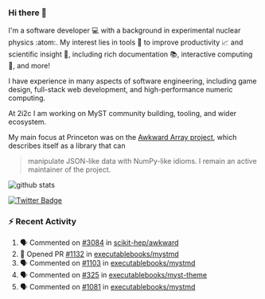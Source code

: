 ### Hi there 👋 

I'm a software developer 💻 with a background in experimental nuclear physics :atom:. My interest lies in tools :wrench: to improve productivity :chart_with_upwards_trend: and scientific insight :telescope:, including rich documentation 📚, interactive computing 🧮, and more! 

I have experience in many aspects of software engineering, including game design, full-stack web development, and high-performance numeric computing. 

At 2i2c I am working on MyST community building, tooling, and wider ecosystem. 

My main focus at Princeton was on the [Awkward Array project](awkward-array.org/), which describes itself as a library that can 
> manipulate JSON-like data with NumPy-like idioms. I remain an active maintainer of the project. 

![github stats](https://github-readme-stats.vercel.app/api?username=agoose77&show_icons=true&hide_rank=true&hide_title=true&bg_color=30,e76445,904e95&text_color=efe3ec&icon_color=efe3ec)
<!--
**agoose77/agoose77** is a ✨ _special_ ✨ repository because its `README.md` (this file) appears on your GitHub profile.

Here are some ideas to get you started:

- 🔭 I’m currently working on ...
- 🌱 I’m currently learning ...
- 👯 I’m looking to collaborate on ...
- 🤔 I’m looking for help with ...
- 💬 Ask me about ...
- 📫 How to reach me: ...
- 😄 Pronouns: ...
- ⚡ Fun fact: ...
-->

[![Twitter Badge](https://img.shields.io/twitter/follow/agoose77?style=flat-square&logo=Twitter&logoColor=white&color=cornflowerblue)](https://twitter.com/agoose77)

### :zap: Recent Activity

<!--START_SECTION:activity-->
1. 🗣 Commented on [#3084](https://github.com/scikit-hep/awkward/issues/3084#issuecomment-2065111768) in [scikit-hep/awkward](https://github.com/scikit-hep/awkward)
2. 💪 Opened PR [#1132](https://github.com/executablebooks/mystmd/pull/1132) in [executablebooks/mystmd](https://github.com/executablebooks/mystmd)
3. 🗣 Commented on [#1103](https://github.com/executablebooks/mystmd/issues/1103#issuecomment-2063618625) in [executablebooks/mystmd](https://github.com/executablebooks/mystmd)
4. 🗣 Commented on [#325](https://github.com/executablebooks/myst-theme/pull/325#issuecomment-2063608324) in [executablebooks/myst-theme](https://github.com/executablebooks/myst-theme)
5. 🗣 Commented on [#1081](https://github.com/executablebooks/mystmd/issues/1081#issuecomment-2063607510) in [executablebooks/mystmd](https://github.com/executablebooks/mystmd)
<!--END_SECTION:activity-->
